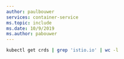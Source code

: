 ```yaml
---
author: paulbouwer
services: container-service
ms.topic: include
ms.date: 10/9/2019
ms.author: pabouwer
---
```


```bash
kubectl get crds | grep 'istio.io' | wc -l
```